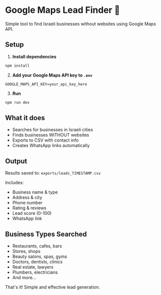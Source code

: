 # Google Maps Lead Finder 🎯

Simple tool to find Israeli businesses without websites using Google Maps API.

## Setup

1. **Install dependencies**
```bash
npm install
```

2. **Add your Google Maps API key to `.env`**
```
GOOGLE_MAPS_API_KEY=your_api_key_here
```

3. **Run**
```bash
npm run dev
```

## What it does

- Searches for businesses in Israeli cities
- Finds businesses WITHOUT websites
- Exports to CSV with contact info
- Creates WhatsApp links automatically

## Output

Results saved to: `exports/leads_TIMESTAMP.csv`

Includes:
- Business name & type
- Address & city
- Phone number
- Rating & reviews
- Lead score (0-100)
- WhatsApp link

## Business Types Searched

- Restaurants, cafes, bars
- Stores, shops
- Beauty salons, spas, gyms
- Doctors, dentists, clinics
- Real estate, lawyers
- Plumbers, electricians
- And more...

That's it! Simple and effective lead generation.